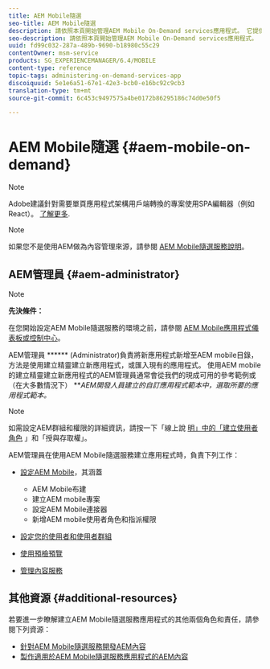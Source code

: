 ```yaml
---
title: AEM Mobile隨選
seo-title: AEM Mobile隨選
description: 請依照本頁開始管理AEM Mobile On-Demand services應用程式。 它提供隨選服務AEM管理員的角色和責任概觀。
seo-description: 請依照本頁開始管理AEM Mobile On-Demand services應用程式。 它提供隨選服務AEM管理員的角色和責任概觀。
uuid: fd99c032-287a-489b-9690-b18980c55c29
contentOwner: msm-service
products: SG_EXPERIENCEMANAGER/6.4/MOBILE
content-type: reference
topic-tags: administering-on-demand-services-app
discoiquuid: 5e1e6a51-67e1-42e3-bcb0-e16bc92c9cb3
translation-type: tm+mt
source-git-commit: 6c453c9497575a4be0172b86295186c74d0e50f5

---
```



# AEM Mobile隨選 {#aem-mobile-on-demand}

>[!NOTE]
>
>Adobe建議針對需要單頁應用程式架構用戶端轉換的專案使用SPA編輯器（例如React）。 [了解更多](/help/sites-developing/spa-overview.md).

>[!NOTE]
>
>如果您不是使用AEM做為內容管理來源，請參閱 [AEM Mobile隨選服務說明](https://helpx.adobe.com/digital-publishing-solution/topics.html)。

## AEM管理員 {#aem-administrator}

>[!NOTE]
>
>**先決條件：**
>
>在您開始設定AEM Mobile隨選服務的環境之前，請參閱 [AEM Mobile應用程式儀表板或控制中心](/help/mobile/mobile-apps-ondemand-application-dashboard.md)。

AEM管理員 ****** (Administrator)負責將新應用程式新增至AEM mobile目錄，方法是使用建立精靈建立新應用程式，或匯入現有的應用程式。 使用AEM mobile的建立精靈建立新應用程式的AEM管理員通常會從我們的現成可用的參考範例或（在大多數情況下） ***AEM開發人員建立的自訂應用程式範本中，選取所要的應用程式範本。*

>[!NOTE]
>
>如需設定AEM群組和權限的詳細資訊，請按一下「線上說 [明」中的「建立使用者角色](https://helpx.adobe.com/digital-publishing-solution/help/account-admin-dps.html) 」和「授與存取權」。

AEM管理員在使用AEM Mobile隨選服務建立應用程式時，負責下列工作：

* [設定AEM Mobile](/help/mobile/aem-mobile-setup.md)，其涵蓋

   * AEM Mobile布建
   * 建立AEM mobile專案
   * 設定AEM Mobile連接器
   * 新增AEM mobile使用者角色和指派權限

* [設定您的使用者和使用者群組](/help/mobile/aem-mobile-configure-users.md)
* [使用預檢預覽](/help/mobile/aem-mobile-manage-ondemand-services.md)
* [管理內容服務](/help/mobile/developing-content-services.md)

## 其他資源 {#additional-resources}

若要進一步瞭解建立AEM Mobile隨選服務應用程式的其他兩個角色和責任，請參閱下列資源：

* [針對AEM Mobile隨選服務開發AEM內容](/help/mobile/aem-mobile-on-demand.md)
* [製作適用於AEM Mobile隨選服務應用程式的AEM內容](/help/mobile/mobile-apps-ondemand.md)
